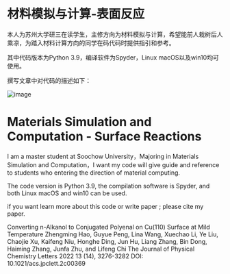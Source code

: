 # 材料模拟与计算-表面反应  


本人为苏州大学研三在读学生，主修方向为材料模拟与计算，希望能前人栽树后人乘凉，为踏入材料计算方向的同学在码代码时提供指引和参考。

其中代码版本为Python 3.9，编译软件为Spyder，Linux macOS以及win10均可使用。

撰写文章中对代码的描述如下：

![image](https://user-images.githubusercontent.com/60353745/178886074-0dc94050-a6a9-43e4-9798-874aa9cb3464.png)





# Materials Simulation and Computation - Surface Reactions

I am a master student at Soochow University，Majoring in Materials Simulation and Computation，I want my code will give guide and reference to students who entering the direction of material computing.

The code version is Python 3.9, the compilation software is Spyder, and both Linux macOS and win10 can be used.


if you want learn more about this code or write paper ; please cite my paper.

Converting n-Alkanol to Conjugated Polyenal on Cu(110) Surface at Mild Temperature
Zhengming Hao, Guyue Peng, Lina Wang, Xuechao Li, Ye Liu, Chaojie Xu, Kaifeng Niu, Honghe Ding, Jun Hu, Liang Zhang, Bin Dong, Haiming Zhang, Junfa Zhu, and Lifeng Chi
The Journal of Physical Chemistry Letters 2022 13 (14), 3276-3282
DOI: 10.1021/acs.jpclett.2c00369



